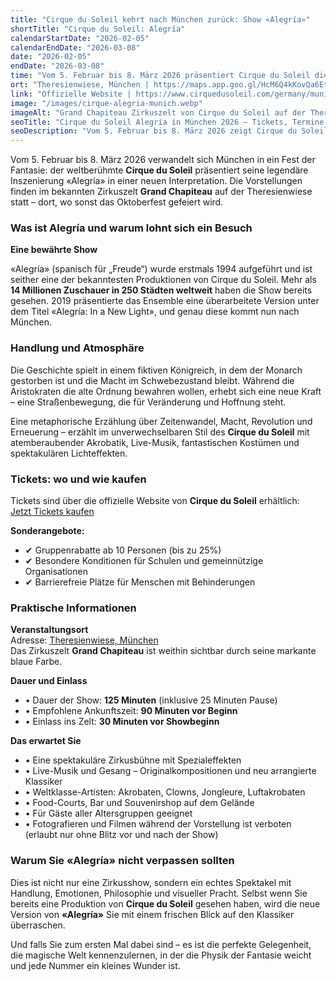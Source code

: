 ```yaml
---
title: "Cirque du Soleil kehrt nach München zurück: Show «Alegría»"
shortTitle: "Cirque du Soleil: Alegría"
calendarStartDate: "2026-02-05"
calendarEndDate: "2026-03-08"
date: "2026-02-05"
endDate: "2026-03-08"
time: "Vom 5. Februar bis 8. März 2026 präsentiert Cirque du Soleil die Show «Alegría» in München"
ort: "Theresienwiese, München | https://maps.app.goo.gl/HcM6Q4kKovQa6Ett5?utm_source=munchen-vesti&utm_medium=referral&utm_campaign=maps_link&utm_content=address"
link: "Offizielle Website | https://www.cirquedusoleil.com/germany/munich/alegria/buy-tickets?utm_source=munchen-vesti&utm_medium=referral&utm_campaign=cirque-alegria_munich&utm_content=body_link"
image: "/images/cirque-alegria-munich.webp"
imageAlt: "Grand Chapiteau Zirkuszelt von Cirque du Soleil auf der Theresienwiese in München"
seoTitle: "Cirque du Soleil Alegría in München 2026 — Tickets, Termine und Programm"
seoDescription: "Vom 5. Februar bis 8. März 2026 zeigt Cirque du Soleil die Show «Alegría» im Grand Chapiteau auf der Theresienwiese in München."
---
```


Vom 5. Februar bis 8. März 2026 verwandelt sich München in ein Fest der Fantasie: der weltberühmte **Cirque du Soleil** präsentiert seine legendäre Inszenierung «Alegría» in einer neuen Interpretation. Die Vorstellungen finden im bekannten Zirkuszelt **Grand Chapiteau** auf der Theresienwiese statt – dort, wo sonst das Oktoberfest gefeiert wird.

### Was ist Alegría und warum lohnt sich ein Besuch
**Eine bewährte Show**

«Alegría» (spanisch für „Freude“) wurde erstmals 1994 aufgeführt und ist seither eine der bekanntesten Produktionen von Cirque du Soleil. Mehr als **14 Millionen Zuschauer in 250 Städten weltweit** haben die Show bereits gesehen. 2019 präsentierte das Ensemble eine überarbeitete Version unter dem Titel «Alegría: In a New Light», und genau diese kommt nun nach München.

### Handlung und Atmosphäre
Die Geschichte spielt in einem fiktiven Königreich, in dem der Monarch gestorben ist und die Macht im Schwebezustand bleibt. Während die Aristokraten die alte Ordnung bewahren wollen, erhebt sich eine neue Kraft – eine Straßenbewegung, die für Veränderung und Hoffnung steht.  

Eine metaphorische Erzählung über Zeitenwandel, Macht, Revolution und Erneuerung – erzählt im unverwechselbaren Stil des **Cirque du Soleil** mit atemberaubender Akrobatik, Live-Musik, fantastischen Kostümen und spektakulären Lichteffekten.

### Tickets: wo und wie kaufen

Tickets sind über die offizielle Website von **Cirque du Soleil** erhältlich:  
[Jetzt Tickets kaufen](https://www.cirquedusoleil.com/germany/munich/alegria/buy-tickets?utm_source=munchen-vesti&utm_medium=referral&utm_campaign=cirque-alegria_munich&utm_content=body_link)  

**Sonderangebote:**  
- ✔ Gruppenrabatte ab 10 Personen (bis zu 25%)  
- ✔ Besondere Konditionen für Schulen und gemeinnützige Organisationen  
- ✔ Barrierefreie Plätze für Menschen mit Behinderungen  

### Praktische Informationen

**Veranstaltungsort**  
Adresse: [Theresienwiese, München](https://maps.app.goo.gl/HcM6Q4kKovQa6Ett5?utm_source=munchen-vesti&utm_medium=referral&utm_campaign=maps_link&utm_content=address)  
Das Zirkuszelt **Grand Chapiteau** ist weithin sichtbar durch seine markante blaue Farbe.

**Dauer und Einlass**  
- • Dauer der Show: **125 Minuten** (inklusive 25 Minuten Pause)  
- • Empfohlene Ankunftszeit: **90 Minuten vor Beginn**  
- • Einlass ins Zelt: **30 Minuten vor Showbeginn**  

**Das erwartet Sie**  
- • Eine spektakuläre Zirkusbühne mit Spezialeffekten  
- • Live-Musik und Gesang – Originalkompositionen und neu arrangierte Klassiker  
- • Weltklasse-Artisten: Akrobaten, Clowns, Jongleure, Luftakrobaten  
- • Food-Courts, Bar und Souvenirshop auf dem Gelände  
- • Für Gäste aller Altersgruppen geeignet  
- • Fotografieren und Filmen während der Vorstellung ist verboten (erlaubt nur ohne Blitz vor und nach der Show)  

### Warum Sie «Alegría» nicht verpassen sollten
Dies ist nicht nur eine Zirkusshow, sondern ein echtes Spektakel mit Handlung, Emotionen, Philosophie und visueller Pracht. Selbst wenn Sie bereits eine Produktion von **Cirque du Soleil** gesehen haben, wird die neue Version von **«Alegría»** Sie mit einem frischen Blick auf den Klassiker überraschen.  

Und falls Sie zum ersten Mal dabei sind – es ist die perfekte Gelegenheit, die magische Welt kennenzulernen, in der die Physik der Fantasie weicht und jede Nummer ein kleines Wunder ist.

